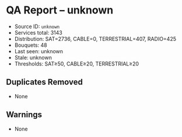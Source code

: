 # QA Report – unknown

- Source ID: `unknown`
- Services total: 3143
- Distribution: SAT=2736, CABLE=0, TERRESTRIAL=407, RADIO=425
- Bouquets: 48
- Last seen: unknown
- Stale: unknown
- Thresholds: SAT≥50, CABLE≥20, TERRESTRIAL≥20

## Duplicates Removed
- None

## Warnings
- None
